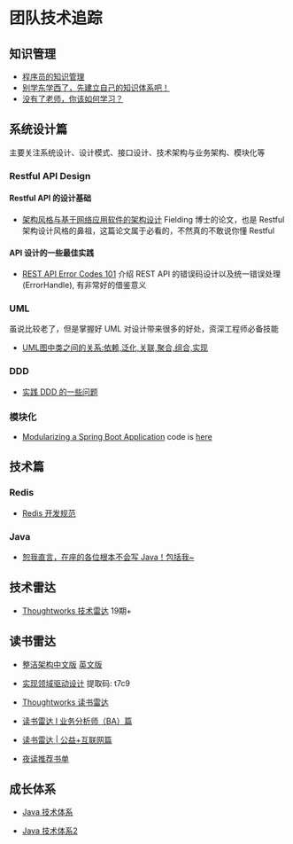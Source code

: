 # 团队技术追踪

## 知识管理

- [程序员的知识管理](https://blog.xiaohansong.com/kownledge-Management.html)
- [别学东学西了，先建立自己的知识体系吧！](https://mp.weixin.qq.com/s?__biz=MjM5MjE5ODA4MA==&mid=2651618017&idx=1&sn=6d44b61a531f1773433f1b7a2ae97015&scene=2&srcid=0626vnAL4FLJp2dXmH4TyChx&from=timeline&isappinstalled=0#wechat_redirect)
- [没有了老师，你该如何学习？](http://insights.thoughtworkers.org/how-to-study-without-teacher/)

## 系统设计篇

主要关注系统设计、设计模式、接口设计、技术架构与业务架构、模块化等

### Restful API Design

#### Restful API 的设计基础

- [架构风格与基于网络应用软件的架构设计](https://static001.infoq.cn/resource/ebook/d8/d4/d81ffea1966b4926e64372829ec0e7d4.pdf)  Fielding 博士的论文，也是 Restful 架构设计风格的鼻祖，这篇论文属于必看的，不然真的不敢说你懂 Restful

#### API 设计的一些最佳实践

- [REST API Error Codes 101](https://blog.restcase.com/rest-api-error-codes-101/)   介绍 REST API 的错误码设计以及统一错误处理(ErrorHandle), 有非常好的借鉴意义

### UML

虽说比较老了，但是掌握好 UML 对设计带来很多的好处，资深工程师必备技能

- [UML图中类之间的关系:依赖,泛化,关联,聚合,组合,实现](https://www.cnblogs.com/firstcsharp/p/5327659.html)


### DDD

- [实践 DDD 的一些问题](https://time.geekbang.org/column/article/c6b2c4997bcd6221f751f8ddd90dc7b1/share?code=F-KYx7RR0i%2FOgFqYXVIBZXT%2FtfCGO7o1LaZa450aHxQ%3D&oss_token=f338335c03a6a87e)

### 模块化

- [Modularizing a Spring Boot Application](https://reflectoring.io/spring-boot-modules/)  code is [here](https://github.com/thombergs/code-examples/tree/master/spring-boot/modular)


## 技术篇

### Redis 

- [Redis 开发规范](https://mp.weixin.qq.com/s/lkQsOsqY3m4V_SCGksI_BQ)

### Java

- [恕我直言，在座的各位根本不会写 Java！包括我~](https://mp.weixin.qq.com/s/seVOch3w8GdDKyu0FDOw3g)

## 技术雷达

- [Thoughtworks 技术雷达](https://www.thoughtworks.com/cn/radar) 19期+

## 读书雷达

- [整洁架构中文版](https://github.com/wonderwater/clean_architecture_zh/blob/master/SUMMARY.md) [英文版](https://usermanual.wiki/Pdf/Clean20Architecture20A20Craftsmans20Guide20to20Software20Structure20and20Design.1054649711.pdf)

- [实现领域驱动设计](https://pan.baidu.com/s/1LFjuQdLpjVIJwMcF2iWS1g)  提取码: t7c9

- [Thoughtworks 读书雷达](https://mp.weixin.qq.com/s/72ztCkFDFGDh4zfl0UfeGw)
- [读书雷达 l 业务分析师（BA）篇](https://mp.weixin.qq.com/s/FxgQgjQh_Eprz5kI_DYvbg)
- [读书雷达 | 公益+互联网篇](https://mp.weixin.qq.com/s/wsD8B90TSE28P_3i9O-_eA)
- [夜读推荐书单](https://mp.weixin.qq.com/s/YryrFuCE7OYAJ3NYWsa-dA)

## 成长体系

- [Java 技术体系](images/java-arch.jpeg)

- [Java 技术体系2](images/java-arch2.jpeg)
